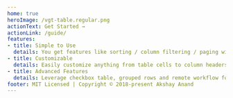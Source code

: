 ```yaml
---
home: true
heroImage: /vgt-table.regular.png
actionText: Get Started →
actionLink: /guide/
features:
- title: Simple to Use
  details: You get features like sorting / column filtering / paging with minimal setup.
- title: Customizable
  details: Easily customize anything from table cells to column headers.
- title: Advanced Features
  details: Leverage checkbox table, grouped rows and remote workflow for your table.
footer: MIT Licensed | Copyright © 2018-present Akshay Anand
---
```

